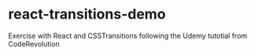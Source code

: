 # react-transitions-demo
Exercise with React and CSSTransitions following the Udemy tutotial from CodeRevolution

